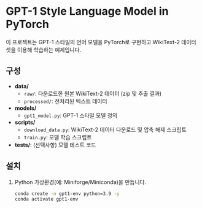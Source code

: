 # GPT-1 Style Language Model in PyTorch

이 프로젝트는 GPT-1 스타일의 언어 모델을 PyTorch로 구현하고 WikiText-2 데이터셋을 이용해 학습하는 예제입니다.

## 구성

- **data/**
  - `raw/`: 다운로드한 원본 WikiText-2 데이터 (zip 및 추출 결과)
  - `processed/`: 전처리된 텍스트 데이터
- **models/**
  - `gpt1_model.py`: GPT-1 스타일 모델 정의
- **scripts/**
  - `download_data.py`: WikiText-2 데이터 다운로드 및 압축 해제 스크립트
  - `train.py`: 모델 학습 스크립트
- **tests/**: (선택사항) 모델 테스트 코드

## 설치

1. Python 가상환경(예: Miniforge/Miniconda)을 만듭니다.
   ```bash
   conda create -n gpt1-env python=3.9 -y
   conda activate gpt1-env
